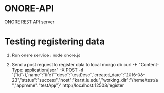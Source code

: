 # ONORE-API

ONORE REST API server

Testing registering data
==========================

1. Run onere service :
    node onore.js

2. Send a post request to register data to local mongo db
    curl  -H "Content-Type: application/json" -X POST -d  '{"id":1,"name":"life1","desc":"testDesc","created_date":"2016-08-23","status":"success","host":"karst.iu.edu","working_dir":"/home/test/a","appname":"testApp"}' http://localhost:12508/register

